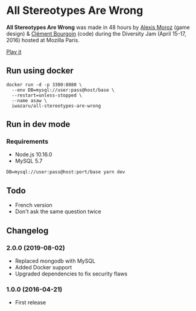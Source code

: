 # All Stereotypes Are Wrong

**All Stereotypes Are Wrong** was made in 48 hours by
[Alexis Moroz](https://www.linkedin.com/in/alexismoroz) (game design) &
[Clément Bourgoin](https://twitter.com/ClementBourgoin) (code) during the
Diversity Jam (April 15-17, 2016) hosted at Mozilla Paris.

[Play it](http://asaw.nokto.net/)

## Run using docker

```console
docker run -d -p 3300:8080 \
  --env DB=mysql://user:pass@host/base \
  --restart=unless-stopped \
  --name asaw \
  iwazaru/all-stereotypes-are-wrong
```

## Run in dev mode

### Requirements
- Node.js 10.16.0
- MySQL 5.7

```console
DB=mysql://user:pass@host:port/base yarn dev
```

## Todo

- French version
- Don't ask the same question twice

## Changelog

### 2.0.0 (2019-08-02)

- Replaced mongodb with MySQL
- Added Docker support
- Upgraded dependencies to fix security flaws

### 1.0.0 (2016-04-21)

- First release
